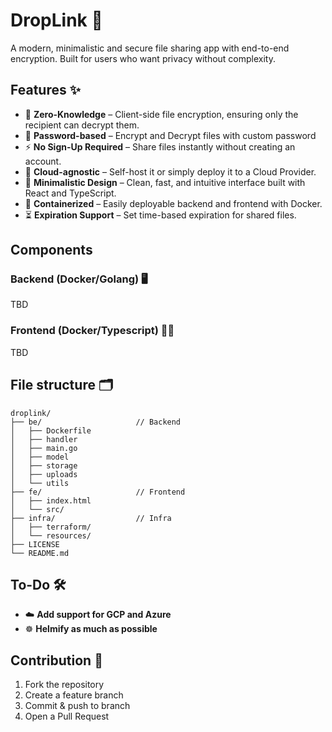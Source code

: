 # DropLink 🔐

A modern, minimalistic and secure file sharing app with end-to-end encryption. Built for users who want privacy without complexity.

## Features ✨

- 🔐 **Zero-Knowledge** – Client-side file encryption, ensuring only the recipient can decrypt them.
- 🔑 **Password-based** – Encrypt and Decrypt files with custom password
- ⚡ **No Sign-Up Required** – Share files instantly without creating an account.
- 📁 **Cloud-agnostic** – Self-host it or simply deploy it to a Cloud Provider.
- 🧩 **Minimalistic Design** – Clean, fast, and intuitive interface built with React and TypeScript.
- 🐳 **Containerized** – Easily deployable backend and frontend with Docker.
- ⏳ **Expiration Support** – Set time-based expiration for shared files.


## Components

### Backend (Docker/Golang) 🖥️
TBD

### Frontend (Docker/Typescript) 🧑‍💻
TBD

## File structure 🗂️
```
droplink/
├── be/                     // Backend
│   ├── Dockerfile
│   ├── handler
│   ├── main.go
│   ├── model
│   ├── storage
│   ├── uploads
│   └── utils
├── fe/                     // Frontend
│   ├── index.html
│   └── src/ 
├── infra/                  // Infra
│   ├── terraform/
│   └── resources/   
├── LICENSE
└── README.md
```

## To-Do 🛠️
 - ☁️ **Add support for GCP and Azure**
 - ☸️ **Helmify as much as possible**

## Contribution 🤝

 1. Fork the repository
 2. Create a feature branch
 3. Commit & push to branch
 4. Open a Pull Request